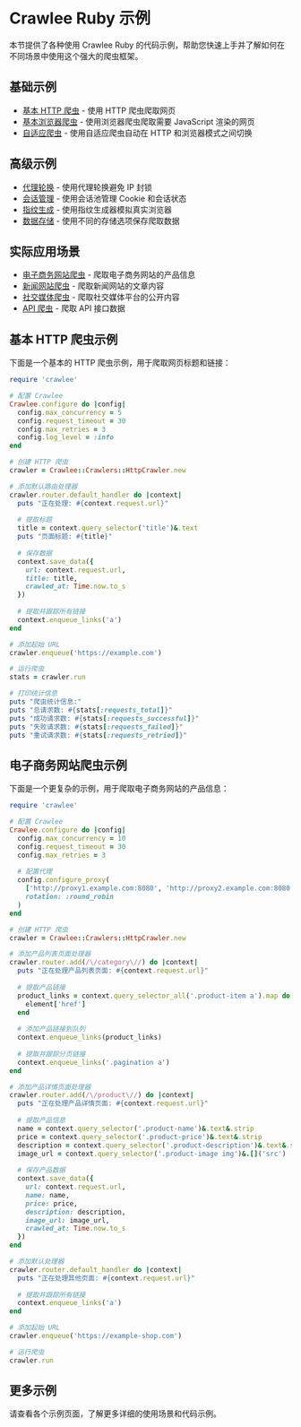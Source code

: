 # Crawlee Ruby 示例

本节提供了各种使用 Crawlee Ruby 的代码示例，帮助您快速上手并了解如何在不同场景中使用这个强大的爬虫框架。

## 基础示例

- [基本 HTTP 爬虫](./basic-http-crawler.md) - 使用 HTTP 爬虫爬取网页
- [基本浏览器爬虫](./basic-browser-crawler.md) - 使用浏览器爬虫爬取需要 JavaScript 渲染的网页
- [自适应爬虫](./adaptive-crawler.md) - 使用自适应爬虫自动在 HTTP 和浏览器模式之间切换

## 高级示例

- [代理轮换](./proxy-rotation.md) - 使用代理轮换避免 IP 封锁
- [会话管理](./session-management.md) - 使用会话池管理 Cookie 和会话状态
- [指纹生成](./fingerprint-generation.md) - 使用指纹生成器模拟真实浏览器
- [数据存储](./data-storage.md) - 使用不同的存储选项保存爬取数据

## 实际应用场景

- [电子商务网站爬虫](./ecommerce-crawler.md) - 爬取电子商务网站的产品信息
- [新闻网站爬虫](./news-crawler.md) - 爬取新闻网站的文章内容
- [社交媒体爬虫](./social-media-crawler.md) - 爬取社交媒体平台的公开内容
- [API 爬虫](./api-crawler.md) - 爬取 API 接口数据

## 基本 HTTP 爬虫示例

下面是一个基本的 HTTP 爬虫示例，用于爬取网页标题和链接：

```ruby
require 'crawlee'

# 配置 Crawlee
Crawlee.configure do |config|
  config.max_concurrency = 5
  config.request_timeout = 30
  config.max_retries = 3
  config.log_level = :info
end

# 创建 HTTP 爬虫
crawler = Crawlee::Crawlers::HttpCrawler.new

# 添加默认路由处理器
crawler.router.default_handler do |context|
  puts "正在处理: #{context.request.url}"
  
  # 提取标题
  title = context.query_selector('title')&.text
  puts "页面标题: #{title}"
  
  # 保存数据
  context.save_data({
    url: context.request.url,
    title: title,
    crawled_at: Time.now.to_s
  })
  
  # 提取并跟踪所有链接
  context.enqueue_links('a')
end

# 添加起始 URL
crawler.enqueue('https://example.com')

# 运行爬虫
stats = crawler.run

# 打印统计信息
puts "爬虫统计信息:"
puts "总请求数: #{stats[:requests_total]}"
puts "成功请求数: #{stats[:requests_successful]}"
puts "失败请求数: #{stats[:requests_failed]}"
puts "重试请求数: #{stats[:requests_retried]}"
```

## 电子商务网站爬虫示例

下面是一个更复杂的示例，用于爬取电子商务网站的产品信息：

```ruby
require 'crawlee'

# 配置 Crawlee
Crawlee.configure do |config|
  config.max_concurrency = 10
  config.request_timeout = 30
  config.max_retries = 3
  
  # 配置代理
  config.configure_proxy(
    ['http://proxy1.example.com:8080', 'http://proxy2.example.com:8080'],
    rotation: :round_robin
  )
end

# 创建 HTTP 爬虫
crawler = Crawlee::Crawlers::HttpCrawler.new

# 添加产品列表页面处理器
crawler.router.add(/\/category\//) do |context|
  puts "正在处理产品列表页面: #{context.request.url}"
  
  # 提取产品链接
  product_links = context.query_selector_all('.product-item a').map do |element|
    element['href']
  end
  
  # 添加产品链接到队列
  context.enqueue_links(product_links)
  
  # 提取并跟踪分页链接
  context.enqueue_links('.pagination a')
end

# 添加产品详情页面处理器
crawler.router.add(/\/product\//) do |context|
  puts "正在处理产品详情页面: #{context.request.url}"
  
  # 提取产品信息
  name = context.query_selector('.product-name')&.text&.strip
  price = context.query_selector('.product-price')&.text&.strip
  description = context.query_selector('.product-description')&.text&.strip
  image_url = context.query_selector('.product-image img')&.[]('src')
  
  # 保存产品数据
  context.save_data({
    url: context.request.url,
    name: name,
    price: price,
    description: description,
    image_url: image_url,
    crawled_at: Time.now.to_s
  })
end

# 添加默认处理器
crawler.router.default_handler do |context|
  puts "正在处理其他页面: #{context.request.url}"
  
  # 提取并跟踪所有链接
  context.enqueue_links('a')
end

# 添加起始 URL
crawler.enqueue('https://example-shop.com')

# 运行爬虫
crawler.run
```

## 更多示例

请查看各个示例页面，了解更多详细的使用场景和代码示例。
